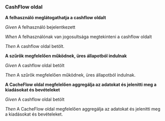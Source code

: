 ### CashFlow oldal



**A felhasználó meglátogathatja a cashflow oldalt**  

_Given_ A felhasználó bejelentkezett

_When_ A felhasználónak van jogosultsága megtekinteni a cashflow oldalt

_Then_ A cashflow oldal betölt.


**A szűrők megfelelően működnek, üres állapotból indulnak**  

_Given_ A cashflow oldal betölt

_Then_ A szűrők megfelelően működnek, üres állapotból indulnak.


**A CacheFlow oldal megfelelően aggregálja az adatokat és jelenitti meg a kiadásokat és bevételeket**  

_Given_ A cashflow oldal betölt

_Then_ A CacheFlow oldal megfelelően aggregálja az adatokat és jelenitti meg a kiadásokat és bevételeket.
